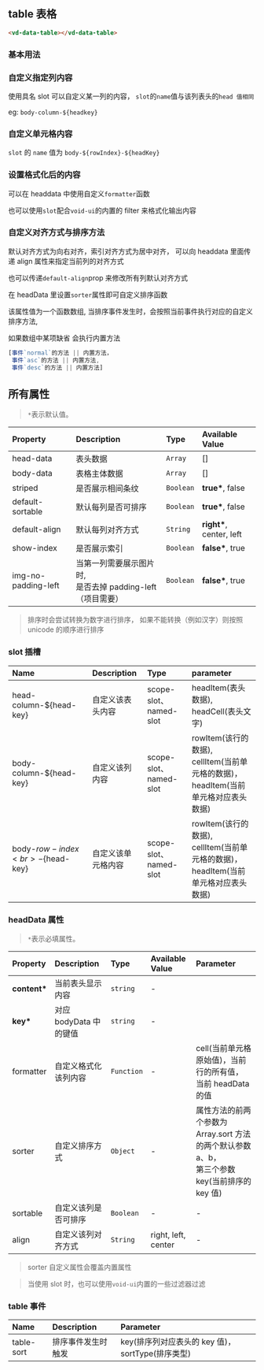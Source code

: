 ## table 表格

```html
<vd-data-table></vd-data-table>
```

### 基本用法

<example-board :component="TableBasic" :source="TableBasicSource"></example-board>

### 自定义指定列内容

使用具名 slot 可以自定义某一列的内容， `slot`的`name`值与该列表头的`head 值相同`

eg: `body-column-${headkey}`

<example-board :component="TableProps" :source="TablePropsSource"></example-board>

### 自定义单元格内容

`slot` 的 `name` 值为 `body-${rowIndex}-${headKey}`

<example-board :component="TableCellProps" :source="TableCellPropsSource"></example-board>

### 设置格式化后的内容

可以在 headdata 中使用自定义`formatter`函数

也可以使用`slot`配合`void-ui`的内置的 filter 来格式化输出内容

<example-board :component="TableFormatter" :source="TableFormatterSource"></example-board>

### 自定义对齐方式与排序方法

默认对齐方式为向右对齐，索引对齐方式为居中对齐， 可以向 headdata 里面传递 align 属性来指定当前列的对齐方式

也可以传递`default-align`prop 来修改所有列默认对齐方式

在 headData 里设置`sorter`属性即可自定义排序函数

该属性值为一个函数数组, 当排序事件发生时，会按照当前事件执行对应的自定义排序方法,

如果数组中某项缺省 会执行内置方法

```javascript
[事件`normal`的方法 || 内置方法，
 事件`asc`的方法 || 内置方法,
 事件`desc`的方法 || 内置方法]
```

<example-board :component="TableAlign" :source="TableAlignSource"></example-board>

## 所有属性

> `*`表示默认值。

| Property            | Description                                                  | Type      | Available Value           |
| :------------------ | :----------------------------------------------------------- | :-------- | :------------------------ |
| head-data           | 表头数据                                                     | `Array`   | []                        |
| body-data           | 表格主体数据                                                 | `Array`   | []                        |
| striped             | 是否展示相间条纹                                             | `Boolean` | **true\***, false         |
| default-sortable    | 默认每列是否可排序                                           | `Boolean` | **true\***, false         |
| default-align       | 默认每列对齐方式                                             | `String`  | **right\***, center, left |
| show-index          | 是否展示索引                                                 | `Boolean` | **false\***, true         |
| img-no-padding-left | 当第一列需要展示图片时,<br>是否去掉 padding-left（项目需要） | `Boolean` | **false\***, true         |

> 排序时会尝试转换为数字进行排序， 如果不能转换（例如汉字）则按照 unicode 的顺序进行排序

### slot 插槽

| Name                              | Description        | Type                   | parameter                                                                             |
| :-------------------------------- | :----------------- | :--------------------- | :------------------------------------------------------------------------------------ |
| head-column-${head-key}           | 自定义该表头内容   | scope-slot、named-slot | headItem(表头数据), headCell(表头文字)                                                |
| body-column-${head-key}           | 自定义该列内容     | scope-slot、named-slot | rowItem(该行的数据), cellItem(当前单元格的数据)，<br>headItem(当前单元格对应表头数据) |
| body-${row-index}<br>-${head-key} | 自定义该单元格内容 | scope-slot、named-slot | rowItem(该行的数据), cellItem(当前单元格的数据)，<br>headItem(当前单元格对应表头数据) |

### headData 属性

> `*`表示必填属性。

| Property      | Description            | Type       | Available Value     | Parameter                                                                                         |
| :------------ | :--------------------- | :--------- | :------------------ | :------------------------------------------------------------------------------------------------ |
| **content\*** | 当前表头显示内容       | `string`   | -                   |                                                                                                   |
| **key\***     | 对应 bodyData 中的键值 | `string`   | -                   |                                                                                                   |
| formatter     | 自定义格式化该列内容   | `Function` | -                   | cell(当前单元格原始值)，当前行的所有值，<br>当前 headData 的值                                    |
| sorter        | 自定义排序方式         | `Object`   | -                   | 属性方法的前两个参数为 Array.sort 方法的两个默认参数 a、b，<br> 第三个参数 key(当前排序的 key 值) |
| sortable      | 自定义该列是否可排序   | `Boolean`  | -                   | -                                                                                                 |
| align         | 自定义该列对齐方式     | `String`   | right, left, center | -                                                                                                 |

> sorter 自定义属性会覆盖内置属性

> 当使用 slot 时，也可以使用`void-ui`内置的一些过滤器过滤

### table 事件

| Name       | Description        | Parameter                                         |
| :--------- | :----------------- | :------------------------------------------------ |
| table-sort | 排序事件发生时触发 | key(排序列对应表头的 key 值)， sortType(排序类型) |

<script>
import TableBasic from 'docs/examples/data/dataTable/TableBasic';
import TableBasicSource from 'docs/examples/data/dataTable/TableBasic.txt';
import TableProps from 'docs/examples/data/dataTable/TableProps';
import TablePropsSource from 'docs/examples/data/dataTable/TableProps.txt';
import TableCellProps from 'docs/examples/data/dataTable/TableCellProps';
import TableCellPropsSource from 'docs/examples/data/dataTable/TableCellProps.txt';
import TableFormatter from 'docs/examples/data/dataTable/TableFormatter';
import TableFormatterSource from 'docs/examples/data/dataTable/TableFormatter.txt';
import TableAlign from 'docs/examples/data/dataTable/TableAlign';
import TableAlignSource from 'docs/examples/data/dataTable/TableAlign.txt';

export default {
  data() {
    return {
      TableBasic,
      TableBasicSource,
      TableProps,
      TablePropsSource,
      TableCellProps,
      TableCellPropsSource,
      TableFormatter,
      TableFormatterSource,
      TableAlign,
      TableAlignSource
    }
  }
}
</script>
